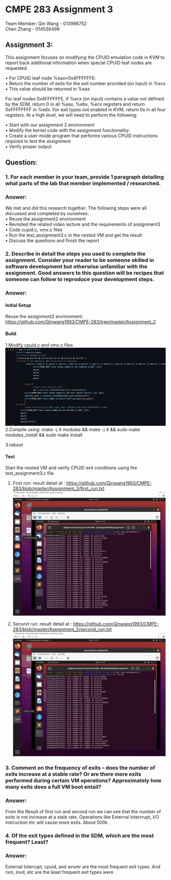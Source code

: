 # CMPE 283 Assignment 3  
Team Member: Qin Wang - 013986752    
             Chen Zhang - 014536496  

## Assignment 3:  
This assignment focuses on modifying the CPUID emulation code in KVM to report back additional information when special CPUID leaf nodes are requested.

• For CPUID leaf node %eax=0x4FFFFFFE:  
• Return the number of exits for the exit number provided (on input) in %ecx  
• This value should be returned in %eax  

For leaf nodes 0x4FFFFFFE, if %ecx (on input) contains a value not defined by the SDM, return 0 in all %eax, %ebx, %ecx registers and return 0xFFFFFFFF in %edx. For exit types not enabled in KVM, return 0s in all four registers. At a high level, we will need to perform the following:

• Start with our assignment 2 environment  
• Modify the kernel code with the assignment functionality:   
• Create a user-mode program that performs various CPUID instructions required to test the assignment  
• Verify proper output  

## Question: 
### 1. For each member in your team, provide 1 paragraph detailing what parts of the lab that member implemented / researched. 
### Answer:
We met and did this research together. The following steps were all discussed and completed by ourselves:  
• Reuse the assignment2 environment  
• Revisited the related video lecture and the requirements of assignment3  
• Code cupid.c, vmx.c files  
• Run the test_assignment3.c in the nested VM and get the result  
• Discuss the questions and finish the report  

### 2. Describe in detail the steps you used to complete the assignment. Consider your reader to be someone skilled in software development but otherwise unfamiliar with the assignment. Good answers to this question will be recipes that someone can follow to reproduce your development steps.
### Answer:
#### Initial Setup
Reuse the assignment2 environment: https://github.com/Qinwang1993/CMPE-283/tree/master/Assignment_2
#### Build
1.Modify cpuid.c and vmx.c files
![image](https://github.com/Qinwang1993/CMPE-283/blob/master/Assignment_3/Modify%20the%20code%20at%20the%20end%20of%20the%20cpuid.c%20file%20.png)
2.Compile using: make -j 4 modules && make -j 4 && sudo make modules_install && sudo make install

3.reboot

#### Test
Start the nested VM and verify CPUID exit conditions using the test_assignment3.c file.
1. First run: result detail at : https://github.com/Qinwang1993/CMPE-283/blob/master/Assignment_3/first_run.txt
![image](https://github.com/Qinwang1993/CMPE-283/blob/master/Assignment_3/First_run.png)

2. Second run: result detail at : https://github.com/Qinwang1993/CMPE-283/blob/master/Assignment_3/second_run.txt
![image](https://github.com/Qinwang1993/CMPE-283/blob/master/Assignment_3/Second_run.png)

### 3. Comment on the frequency of exits – does the number of exits increase at a stable rate? Or are there more exits performed during certain VM operations? Approximately how many exits does a full VM boot entail?
### Answer:
From the Result of first run and second run we can see that the number of exits is not increase at a stale rate. Operations like External Interrrupt, I/O instruction etc will cause more exits. About 500k.
### 4. Of the exit types defined in the SDM, which are the most frequent? Least?
### Answer:
External Interrupt, cpuid, and wrsmr are the most frequent exit types. And rsm, invd, etc are the least frequent exit types were .


